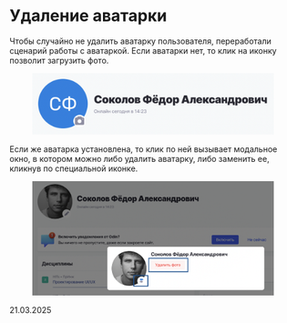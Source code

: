 # Удаление аватарки

Чтобы случайно не удалить аватарку пользователя, переработали сценарий работы с аватаркой. Если аватарки нет, то клик на иконку позволит загрузить фото.&#x20;

<figure><img src="../../.gitbook/assets/image (1004).png" alt=""><figcaption></figcaption></figure>

Если же аватарка установлена, то клик по ней вызывает модальное окно, в котором можно либо удалить аватарку, либо заменить ее, кликнув по специальной иконке.

<figure><img src="../../.gitbook/assets/image (1005).png" alt=""><figcaption></figcaption></figure>

21.03.2025
